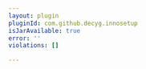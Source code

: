 ```yaml
---
layout: plugin
pluginId: com.github.decyg.innosetup
isJarAvailable: true
error: ''
violations: []

---
```

